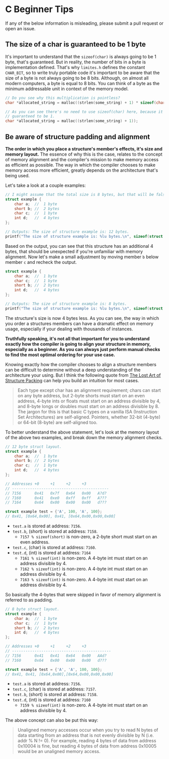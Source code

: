 # C Beginner Tips

If any of the below information is misleading, please submit a pull request or
open an issue.

## The size of a char is guaranteed to be 1 byte

It's important to understand that the `sizeof(char)` is always going to be 1
byte, that's guaranteed. But in reality, the number of bits in a byte is
implementation defined. That's why `limites.h` defines the constant `CHAR_BIT`,
so to write truly portable code it's important to be aware that the size of a
byte is not always going to be 8 bits. Although, on almost all modern
computers, a byte is equal to 8 bits. You can think of a byte as the minimum
addressable unit in context of the memory model.

```C
// Do you see why this multiplication is pointless?
char *allocated_string = malloc((strlen(some_string) + 1) * sizeof(char));

// As you can see there's no need to use sizeof(char) here, because it's
// guaranteed to be 1.
char *allocated_string = malloc((strlen(some_string) + 1));
```

## Be aware of structure padding and alignment

**The order in which you place a structure's member's effects, it's size and
memory layout.** The essence of why this is the case, relates to the concept of
memory alignment and the compiler's mission to make memory access as efficient
as possible. The way in which the compiler chooses to make memory access more
efficient, greatly depends on the architecture that's being used.

Let's take a look at a couple examples:

```C
// I might assume that the total size is 8 bytes, but that will be false.
struct example {
    char a;  //  1 byte
    short b; //  2 bytes
    char c;  //  1 byte
    int d;   //  4 bytes
};

// Outputs: The size of structure example is: 12 bytes.
printf("The size of structure example is: %lu bytes.\n", sizeof(struct example));
```

Based on the output, you can see that this structure has an additional 4 bytes,
that should be unexpected if you're unfamiliar with memory alignment. Now let's make
a small adjustment by moving member `b` below member `c` and recheck the
output.

```C
struct example {
    char a;  //  1 byte
    char c;  //  1 byte
    short b; //  2 bytes
    int d;   //  4 bytes
};

// Outputs: The size of structure example is: 8 bytes.
printf("The size of structure example is: %lu bytes.\n", sizeof(struct example));
```

The structure's size is now 4 bytes less. As you can see, the way in which you
order a structures members can have a dramatic effect on memory usage,
especially if your dealing with thousands of instances.

**Truthfully speaking, it's not all that important for you to understand exactly
how the compiler is going to align your structure in memory, especially as a
beginner. As you can always just perform manual checks to find the most optimal
ordering for your use case.**

Knowing exactly how the compiler chooses to align a structure members can be
difficult to determine without a deep understanding of the architecture your
using. But I think the following quote from [The Lost Art of
Structure Packing](http://www.catb.org/esr/structure-packing/) can help you
build an intuition for most cases.

> Each type except char has an alignment requirement; chars can start on any
> byte address, but 2-byte shorts must start on an even address, 4-byte ints or
> floats must start on an address divisible by 4, and 8-byte longs or doubles
> must start on an address divisible by 8. The jargon for this is that basic C
> types on a vanilla ISA (Instruction Set Architectures) are self-aligned.
> Pointers, whether 32-bit (4-byte) or 64-bit (8-byte) are self-aligned too.

To better understand the above statement, let's look at the memory layout of the
above two examples, and break down the memory alignment checks.

```C
// 12 byte struct layout.
struct example {
    char a;  //  1 byte
    short b; //  2 bytes
    char c;  //  1 byte
    int d;   //  4 bytes
};

// Addresses +0     +1     +2     +3
// -------------------------------------------
// 7156      0x41   0x7f   0x64   0x00   A?d?
// 7160      0x41   0xe0   0xff   0xff   A???
// 7164      0x64   0x00   0x00   0x00   d???

struct example test = {'A', 100, 'A', 100};
// 0x41, [0x64,0x00], 0x41, [0x64,0x00,0x00,0x00]
```

- `test.a` is stored at address: `7156`.
- `test.b`, (short) is stored at address: `7158`.
    - `7157 % sizeof(short)` is non-zero, a 2-byte short must start on an even address.
- `test.c`, (char) is stored at address: `7160`.
- `test.d`, (int) is stored at address: `7164`
    - `7161 % sizeof(int)` is non-zero. A 4-byte int must start on an address divisible by 4.
    - `7162 % sizeof(int)` is non-zero. A 4-byte int must start on an address divisible by 4.
    - `7163 % sizeof(int)` is non-zero. A 4-byte int must start on an address divisible by 4.

So basically the 4-bytes that were skipped in favor of memory alignment is referred to as padding.

```C
// 8 byte struct layout.
struct example {
    char a;  //  1 byte
    char c;  //  1 byte
    short b; //  2 bytes
    int d;   //  4 bytes
};

// Addresses +0     +1     +2     +3
// --------------------------------------------
// 7156      0x41   0x41   0x64   0x00   AAd?
// 7160      0x64   0x00   0x00   0x00   d???

struct example test = {'A', 'A', 100, 100};
// 0x41, 0x41, [0x64,0x00],[0x64,0x00,0x00,0x00]
```

- `test.a` is stored at address: `7156`.
- `test.c`, (char) is stored at address: `7157`.
- `test.b`, (short) is stored at address: `7158`.
- `test.d`, (int) is stored at address: `7160`
    - `7159 % sizeof(int)` is non-zero. A 4-byte int must start on an address divisible by 4.

The above concept can also be put this way:

> Unaligned memory accesses occur when you try to read N bytes of data starting
> from an address that is not evenly divisible by N (i.e. addr % N != 0). For
> example, reading 4 bytes of data from address 0x10004 is fine, but reading 4
> bytes of data from address 0x10005 would be an unaligned memory access.
